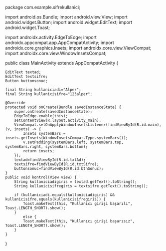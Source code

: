 package com.example.sifrekullanici;

import android.os.Bundle;
import android.view.View;
import android.widget.Button;
import android.widget.EditText;
import android.widget.Toast;

import androidx.activity.EdgeToEdge;
import androidx.appcompat.app.AppCompatActivity;
import androidx.core.graphics.Insets;
import androidx.core.view.ViewCompat;
import androidx.core.view.WindowInsetsCompat;

public class MainActivity extends AppCompatActivity {

    EditText textad;
    EditText textsifre;
    Button buttonsonuc;

    final String kullaniciadi="Alper";
    final String kullanicisifre="123alper";

    @Override
    protected void onCreate(Bundle savedInstanceState) {
        super.onCreate(savedInstanceState);
        EdgeToEdge.enable(this);
        setContentView(R.layout.activity_main);
        ViewCompat.setOnApplyWindowInsetsListener(findViewById(R.id.main), (v, insets) -> {
            Insets systemBars = insets.getInsets(WindowInsetsCompat.Type.systemBars());
            v.setPadding(systemBars.left, systemBars.top, systemBars.right, systemBars.bottom);
            return insets;
        });
        textad=findViewById(R.id.txtAd);
        textsifre=findViewById(R.id.txtSifre);
        buttonsonuc=findViewById(R.id.btnSonuc);
    }
    public void kontrol(View view) {
        String kullaniciadigiris = textad.getText().toString();
        String kullanicisifregiris = textsifre.getText().toString();

        if (kullaniciadi.equals(kullaniciadigiris) && kullanicisifre.equals(kullanicisifregiris)) {
            Toast.makeText(this, "Kullanıcı girişi başarılı", Toast.LENGTH_SHORT).show();
        }
            else {
            Toast.makeText(this, "Kullanıcı girişi başarısız", Toast.LENGTH_SHORT).show();
        }
    }
}
